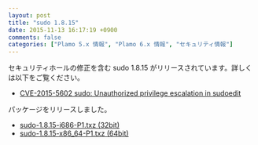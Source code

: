 ```yaml
---
layout: post
title: "sudo 1.8.15"
date: 2015-11-13 16:17:19 +0900
comments: false
categories: ["Plamo 5.x 情報", "Plamo 6.x 情報", "セキュリティ情報"]
---
```

セキュリティホールの修正を含む sudo 1.8.15 がリリースされています。詳しくは以下をご覧ください。

* [CVE-2015-5602 sudo: Unauthorized privilege escalation in sudoedit](https://bugzilla.redhat.com/show_bug.cgi?id=1277426)

パッケージをリリースしました。

* [sudo-1.8.15-i686-P1.txz (32bit)](ftp://plamo.linet.gr.jp/pub/Plamo-5.x/x86/plamo/00_base/sudo-1.8.15-i686-P1.txz)
* [sudo-1.8.15-x86_64-P1.txz (64bit)](ftp://plamo.linet.gr.jp/pub/Plamo-5.x/x86_64/plamo/00_base/sudo-1.8.15-x86_64-P1.txz)